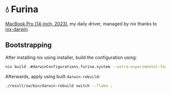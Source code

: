 # 💧 Furina

[MacBook Pro (14-inch, 2023)](https://support.apple.com/kb/SP889?viewlocale=en_US&locale=en_US), my daily driver, managed by nix thanks to [nix-darwin](https://github.com/LnL7/nix-darwin).

## Bootstrapping

After installing nix using installer, build the configuration using:

```bash
nix build .#darwinConfigurations.furina.system --extra-experimental-features "nix-command flakes"
```

Afterwards, apply using built `darwin-rebuild`:

```bash
./result/sw/bin/darwin-rebuild switch --flake .
```
